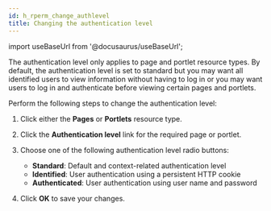 ```yaml
---
id: h_rperm_change_authlevel
title: Changing the authentication level
---
```

import useBaseUrl from '@docusaurus/useBaseUrl';



The authentication level only applies to page and portlet resource types. By default, the authentication level is set to standard but you may want all identified users to view information without having to log in or you may want users to log in and authenticate before viewing certain pages and portlets.

Perform the following steps to change the authentication level:

1.  Click either the **Pages** or **Portlets** resource type.

2.  Click the **Authentication level** link for the required page or portlet.

3.  Choose one of the following authentication level radio buttons:

    -   **Standard**: Default and context-related authentication level
    -   **Identified**: User authentication using a persistent HTTP cookie
    -   **Authenticated**: User authentication using user name and password
4.  Click **OK** to save your changes.


